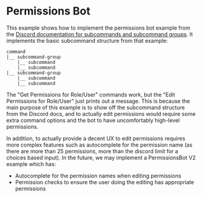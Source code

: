 # Permissions Bot
This example shows how to implement the permissions bot example from the [Discord documentation for subcommands and subcommand groups](https://discord.com/developers/docs/interactions/application-commands#subcommands-and-subcommand-groups). It implements the basic subcommand structure from that example:
```
command
|__ subcommand-group
    |__ subcommand
    |__ subcommand
|__ subcommand-group
    |__ subcommand
    |__ subcommand
```
The "Get Permissions for Role/User" commands work, but the "Edit Permissions for Role/User" just prints out a message. This is because the main purpose of this example is to show off the subcommand structure from the Discord docs, and to actually edit permissions would require some extra command options and the bot to have uncomfortably high-level permissions.

In addition, to actually provide a decent UX to edit permissions requires more complex features such as autocomplete for the permission name (as there are more than 25 permissions, more than the discord limit for a choices based input). In the future, we may implement a PermissionsBot V2 example which has:
- Autocomplete for the permission names when editing permissions
- Permission checks to ensure the user doing the editing has appropriate permissions